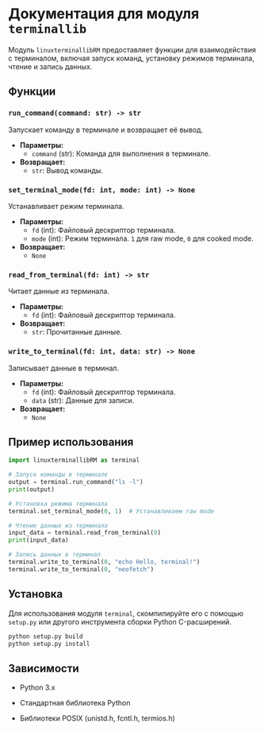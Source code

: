 


# Документация для модуля `terminallib`

Модуль `linuxterminallibRM` предоставляет функции для взаимодействия с терминалом, включая запуск команд, установку режимов терминала, чтение и запись данных.

## Функции

### `run_command(command: str) -> str`

Запускает команду в терминале и возвращает её вывод.

- **Параметры:**
  - `command` (str): Команда для выполнения в терминале.
- **Возвращает:**
  - `str`: Вывод команды.

### `set_terminal_mode(fd: int, mode: int) -> None`

Устанавливает режим терминала.

- **Параметры:**
  - `fd` (int): Файловый дескриптор терминала.
  - `mode` (int): Режим терминала. `1` для raw mode, `0` для cooked mode.
- **Возвращает:**
  - `None`

### `read_from_terminal(fd: int) -> str`

Читает данные из терминала.

- **Параметры:**
  - `fd` (int): Файловый дескриптор терминала.
- **Возвращает:**
  - `str`: Прочитанные данные.

### `write_to_terminal(fd: int, data: str) -> None`

Записывает данные в терминал.

- **Параметры:**
  - `fd` (int): Файловый дескриптор терминала.
  - `data` (str): Данные для записи.
- **Возвращает:**
  - `None`

## Пример использования

```python
import linuxterminallibRM as terminal

# Запуск команды в терминале
output = terminal.run_command("ls -l")
print(output)

# Установка режима терминала
terminal.set_terminal_mode(0, 1)  # Устанавливаем raw mode

# Чтение данных из терминала
input_data = terminal.read_from_terminal(0)
print(input_data)

# Запись данных в терминал
terminal.write_to_terminal(0, "echo Hello, terminal!")
terminal.write_to_terminal(0, "neofetch")
```
## Установка

Для использования модуля `terminal`, скомпилируйте его с помощью `setup.py` или другого инструмента сборки Python C-расширений.
```bash
python setup.py build
python setup.py install
```

## Зависимости

- Python 3.x
    
- Стандартная библиотека Python
    
- Библиотеки POSIX (unistd.h, fcntl.h, termios.h)
    


